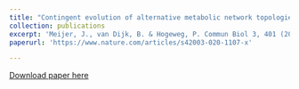 ```yaml
---
title: "Contingent evolution of alternative metabolic network topologies determines whether cross-feeding evolves"
collection: publications
excerpt: 'Meijer, J., van Dijk, B. & Hogeweg, P. Commun Biol 3, 401 (2020). https://doi-org/10.1038/s42003-020-1107-x'
paperurl: 'https://www.nature.com/articles/s42003-020-1107-x'

---
```


[Download paper here](https://doi-org/10.1038/s42003-020-1107-x)
